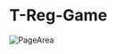 # T-Reg-Game


![PageArea](https://user-images.githubusercontent.com/56879548/221050046-e5bdf88e-6fd0-4755-96b8-9891117d3bf9.jpg)
